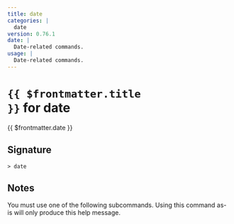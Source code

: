 ```yaml
---
title: date
categories: |
  date
version: 0.76.1
date: |
  Date-related commands.
usage: |
  Date-related commands.
---
```


# <code>{{ $frontmatter.title }}</code> for date

<div class='command-title'>{{ $frontmatter.date }}</div>

## Signature

```> date ```

## Notes
You must use one of the following subcommands. Using this command as-is will only produce this help message.